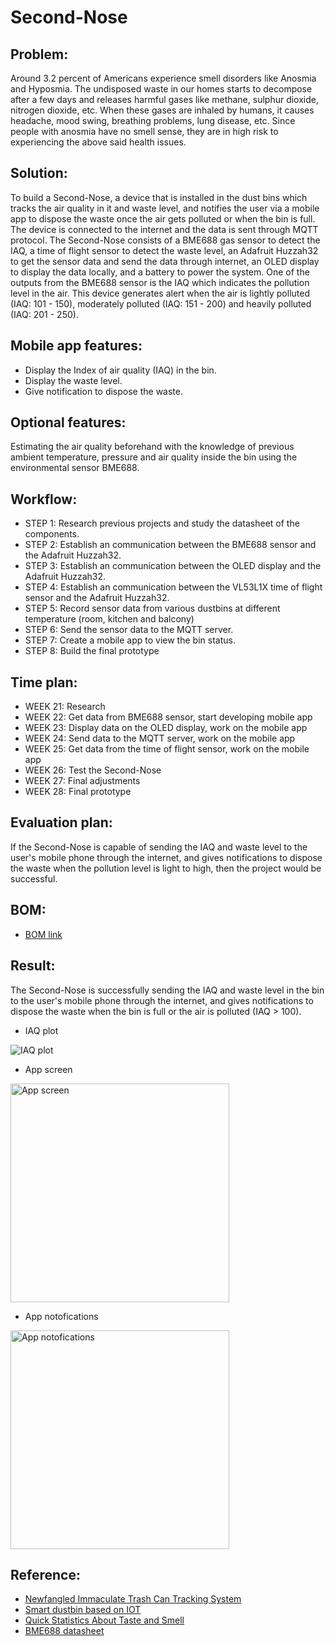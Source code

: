 # Second-Nose
## Problem:
Around 3.2 percent of Americans experience smell disorders like Anosmia and Hyposmia.
The undisposed waste in our homes starts to decompose after a few days and releases harmful gases like methane, sulphur dioxide, nitrogen dioxide, etc.
When these gases are inhaled by humans, it causes headache, mood swing, breathing problems, lung disease, etc. Since people with anosmia have no smell sense, they are in high risk to experiencing the above said health issues.

## Solution:
To build a Second-Nose, a device that is installed in the dust bins which tracks the air quality in it and waste level, and notifies the user via a mobile app to dispose the waste once the air gets polluted or when the bin is full. The device is connected to the internet and the data is sent through MQTT protocol. The Second-Nose consists of a BME688 gas sensor to detect the IAQ, a time of flight sensor to detect the waste level, an Adafruit Huzzah32 to get the sensor data and send the data through internet, an OLED display to display the data locally, and a battery to power the system. One of the outputs from the BME688 sensor is the IAQ which indicates the pollution level in the air. This device generates alert when the air is lightly polluted (IAQ: 101 - 150), moderately polluted (IAQ: 151 - 200) and heavily polluted (IAQ: 201 - 250).

## Mobile app features:
* Display the Index of air quality (IAQ) in the bin.
* Display the waste level.
* Give notification to dispose the waste.

## Optional features:
Estimating the air quality beforehand with the knowledge of previous ambient temperature, pressure and air quality inside the bin using the environmental sensor BME688.

## Workflow:
* STEP 1: Research previous projects and study the datasheet of the components.
* STEP 2: Establish an communication between the BME688 sensor and the Adafruit Huzzah32.
* STEP 3: Establish an communication between the OLED display and the Adafruit Huzzah32.
* STEP 4: Establish an communication between the VL53L1X time of flight sensor and the Adafruit Huzzah32.
* STEP 5: Record sensor data from various dustbins at different temperature (room, kitchen and balcony)
* STEP 6: Send the sensor data to the MQTT server.
* STEP 7: Create a mobile app to view the bin status.
* STEP 8: Build the final prototype

## Time plan:
* WEEK 21: Research
* WEEK 22: Get data from BME688 sensor, start developing mobile app
* WEEK 23: Display data on the OLED display, work on the mobile app
* WEEK 24: Send data to the MQTT server, work on the mobile app
* WEEK 25: Get data from the time of flight sensor, work on the mobile app
* WEEK 26: Test the Second-Nose
* WEEK 27: Final adjustments
* WEEK 28: Final prototype

## Evaluation plan:
If the Second-Nose is capable of sending the IAQ and waste level to the user's mobile phone through the internet, and gives notifications to dispose the waste when the pollution level is light to high, then the project would be successful.

## BOM:
* [BOM link](https://octopart.com/bom-tool/PDJ5Hqcs)

## Result:
The Second-Nose is successfully sending the IAQ and waste level in the bin to the user's mobile phone through the internet, and gives notifications to dispose the waste when the bin is full or the air is polluted (IAQ > 100).
* IAQ plot
<img src="https://github.com/SabariKannanM/smart-bin-huzzah32/blob/master/result_IAQ_plot.png" title="IAQ plot">

* App screen
<img src="https://github.com/SabariKannanM/smart-bin-huzzah32/blob/master/result_app_screen.PNG" width="350" title="App screen">

* App notofications
<img src="https://github.com/SabariKannanM/smart-bin-huzzah32/blob/master/result_app_notification.PNG" width="350" title="App notofications">

## Reference:
* [Newfangled Immaculate Trash Can Tracking System](https://www.academia.edu/download/62231884/5_IJRASET2652323-2820200229-105349-5h9jnt.pdf)
* [Smart dustbin based on IOT](https://www.researchgate.net/publication/325116872_Smart_dustbin_based_on_IOT)
* [Quick Statistics About Taste and Smell](https://www.nidcd.nih.gov/health/statistics/quick-statistics-taste-smell)
* [BME688 datasheet](https://www.bosch-sensortec.com/media/boschsensortec/downloads/datasheets/bst-bme688-ds000.pdf)
